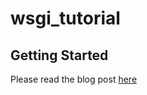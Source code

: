wsgi_tutorial
=============

Getting Started
---------------
Please read the blog post [here](https://medium.com/analytics-vidhya/deploy-pyramid-flask-or-django-application-on-google-cloud-compute-engine-instance-using-apache2-a7c6e277670e)
